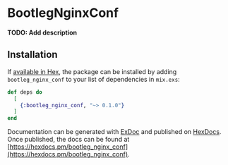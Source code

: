 # BootlegNginxConf

**TODO: Add description**

## Installation

If [available in Hex](https://hex.pm/docs/publish), the package can be installed
by adding `bootleg_nginx_conf` to your list of dependencies in `mix.exs`:

```elixir
def deps do
  [
    {:bootleg_nginx_conf, "~> 0.1.0"}
  ]
end
```

Documentation can be generated with [ExDoc](https://github.com/elixir-lang/ex_doc)
and published on [HexDocs](https://hexdocs.pm). Once published, the docs can
be found at [https://hexdocs.pm/bootleg_nginx_conf](https://hexdocs.pm/bootleg_nginx_conf).

